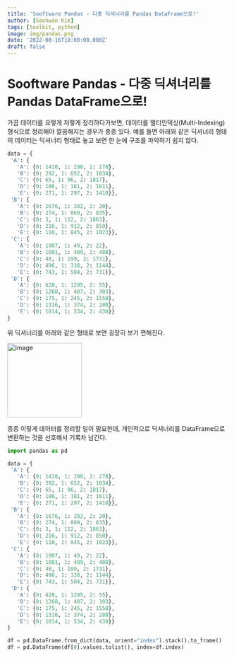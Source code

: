 ```yaml
---
title: 'Sooftware Pandas - 다중 딕셔너리를 Pandas DataFrame으로!'
author: [Soohwan Kim]
tags: [toolkit, python]
image: img/pandas.png
date: '2022-08-16T10:00:00.000Z'
draft: false
---
```


# Sooftware Pandas - 다중 딕셔너리를 Pandas DataFrame으로! 
  
가끔 데이터를 요렇게 저렇게 정리하다가보면, 데이터를 멀티인덱싱(Multi-Indexing) 형식으로 정리해야 
깔끔해지는 경우가 종종 있다. 예를 들면 아래와 같은 딕셔너리 형태의 데이터는 딕셔너리 형태로 놓고 보면 한 눈에 
구조를 파악하기 쉽지 않다.
  
```python
data = {
 'A': {
   'A': {0: 1410, 1: 290, 2: 278},
   'B': {0: 292, 1: 652, 2: 1034},
   'C': {0: 65, 1: 96, 2: 1817},
   'D': {0: 186, 1: 181, 2: 1611},
   'E': {0: 271, 1: 297, 2: 1410}},
 'B': {
   'A': {0: 1676, 1: 282, 2: 20},
   'B': {0: 274, 1: 869, 2: 835},
   'C': {0: 3, 1: 112, 2: 1863},
   'D': {0: 216, 1: 912, 2: 850},
   'E': {0: 110, 1: 845, 2: 1023}},
 'C': {
   'A': {0: 1907, 1: 49, 2: 22},
   'B': {0: 1081, 1: 409, 2: 488},
   'C': {0: 48, 1: 199, 2: 1731},
   'D': {0: 496, 1: 338, 2: 1144},
   'E': {0: 743, 1: 504, 2: 731}},
 'D': {
   'A': {0: 628, 1: 1295, 2: 55},
   'B': {0: 1268, 1: 407, 2: 303},
   'C': {0: 175, 1: 245, 2: 1558},
   'D': {0: 1316, 1: 374, 2: 288},
   'E': {0: 1014, 1: 534, 2: 430}}
}
```
  
위 딕셔너리를 아래와 같은 형태로 보면 굉장히 보기 편해진다.
  
<img width="169" alt="image" src="https://user-images.githubusercontent.com/42150335/184917567-d1445d88-229c-4397-b2d2-7170b10b222c.png">
  
종종 이렇게 데이터를 정리할 일이 필요한데, 개인적으로 딕셔너리를 DataFrame으로 변환하는 것을 선호해서 기록차 
남긴다.  
  
```python
import pandas as pd

data = {
 'A': {
   'A': {0: 1410, 1: 290, 2: 278},
   'B': {0: 292, 1: 652, 2: 1034},
   'C': {0: 65, 1: 96, 2: 1817},
   'D': {0: 186, 1: 181, 2: 1611},
   'E': {0: 271, 1: 297, 2: 1410}},
 'B': {
   'A': {0: 1676, 1: 282, 2: 20},
   'B': {0: 274, 1: 869, 2: 835},
   'C': {0: 3, 1: 112, 2: 1863},
   'D': {0: 216, 1: 912, 2: 850},
   'E': {0: 110, 1: 845, 2: 1023}},
 'C': {
   'A': {0: 1907, 1: 49, 2: 22},
   'B': {0: 1081, 1: 409, 2: 488},
   'C': {0: 48, 1: 199, 2: 1731},
   'D': {0: 496, 1: 338, 2: 1144},
   'E': {0: 743, 1: 504, 2: 731}},
 'D': {
   'A': {0: 628, 1: 1295, 2: 55},
   'B': {0: 1268, 1: 407, 2: 303},
   'C': {0: 175, 1: 245, 2: 1558},
   'D': {0: 1316, 1: 374, 2: 288},
   'E': {0: 1014, 1: 534, 2: 430}}
}

df = pd.DataFrame.from_dict(data, orient="index").stack().to_frame()
df = pd.DataFrame(df[0].values.tolist(), index=df.index)
```
  
  